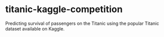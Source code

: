 # titanic-kaggle-competition
Predicting survival of passengers on the Titanic using the popular Titanic dataset available on Kaggle.

